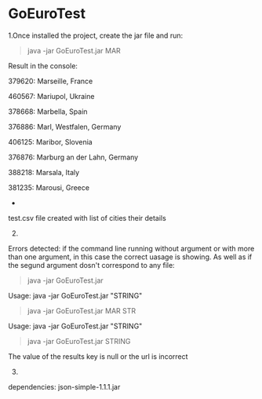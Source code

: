 GoEuroTest
==========
1.Once installed the project, create the jar file and run:
> java -jar GoEuroTest.jar MAR

Result in the console:

379620: Marseille, France

460567: Mariupol, Ukraine

378668: Marbella, Spain

376886: Marl, Westfalen, Germany

406125: Maribor, Slovenia

376876: Marburg an der Lahn, Germany

388218: Marsala, Italy

381235: Marousi, Greece


+


test.csv file created with list of cities their details



2.
Errors detected: if the command line running without argument or with more than one argument, in this case the correct uasage is showing. As well as if the segund argument dosn't correspond to any file:

> java -jar GoEuroTest.jar

Usage: java -jar GoEuroTest.jar "STRING"

> java -jar GoEuroTest.jar MAR STR

Usage: java -jar GoEuroTest.jar "STRING"

> java -jar GoEuroTest.jar STRING

The value of the results key is null or the url is incorrect



3. 
dependencies: json-simple-1.1.1.jar
